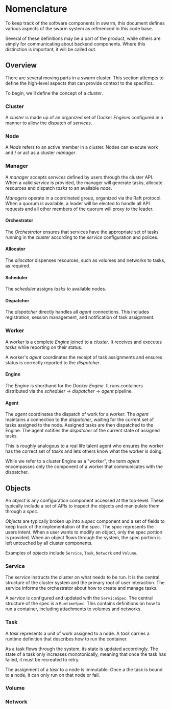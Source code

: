 # Nomenclature

To keep track of the software components in swarm, this document defines
various aspects of the swarm system as referenced in _this_ code base.

Several of these definitions may be a part of the product, while others are
simply for communicating about backend components. Where this distinction is
important, it will be called out.

## Overview

There are several moving parts in a swarm cluster. This section attempts to
define the high-level aspects that can provide context to the specifics.

To begin, we'll define the concept of a _cluster_.

### Cluster

A _cluster_ is made up of an organized set of Docker _Engines_ configured in a
manner to allow the dispatch of _services_.

### Node

A _Node_ refers to an active member in a cluster. Nodes can execute work and / or
act as a cluster _manager_.

### Manager

A _manager_ accepts _services_ defined by users through the cluster API. When a
valid _service_ is provided, the manager will generate tasks, allocate resources
and dispatch _tasks_ to an available _node_.

_Managers_ operate in a coordinated group, organized via the Raft protocol.
When a quorum is available, a leader will be elected to handle all API requests
and all other members of the quorum will proxy to the leader.

#### Orchestrator

The _Orchestrator_ ensures that services have the appropriate set of tasks
running in the _cluster_ according to the _service_ configuration and polices.

#### Allocator

The _allocator_ dispenses resources, such as volumes and networks to tasks, as required.

#### Scheduler

The _scheduler_ assigns _tasks_ to available nodes.

#### Dispatcher

The _dispatcher_ directly handles all _agent_ connections. This includes
registration, session management, and notification of task assignment.

### Worker

A _worker_ is a complete _Engine_ joined to a _cluster_. It receives and executes
_tasks_ while reporting on their status.

A worker's _agent_ coordinates the receipt of task assignments and ensures status
is correctly reported to the _dispatcher_.

#### Engine

The _Engine_ is shorthand for the _Docker Engine_. It runs containers
distributed via the _scheduler_ -> _dispatcher_ -> _agent_ pipeline.

#### Agent

The _agent_ coordinates the dispatch of work for a _worker_. The _agent_
maintains a connection to the _dispatcher_, waiting for the current set of
tasks assigned to the node. Assigned tasks are then dispatched to the Engine.
The agent notifies the _dispatcher_ of the current state of assigned tasks.

This is roughly analogous to a real life talent agent who ensures the worker
has the correct set of _tasks_ and lets others know what the worker is doing.

While we refer to a cluster Engine as a "worker", the term _agent_ encompasses
only the component of a worker that communicates with the dispatcher.

## Objects

An _object_ is any configuration component accessed at the top-level. These
typically include a set of APIs to inspect the objects and manipulate them
through a _spec_. 

_Objects_ are typically broken up into a _spec_ component and a set of fields
to keep track of the implementation of the _spec_. The _spec_ represents the
users intent. When a user wants to modify an object, only the spec portion is
provided. When an object flows through the system, the spec portion is left
untouched by all cluster components.

Examples of _objects_ include `Service`, `Task`, `Network` and `Volume`.

### Service

The _service_ instructs the cluster on what needs to be run. It is the central
structure of the cluster system and the primary root of user interaction. The
service informs the orchestrator about how to create and manage tasks.

A _service_ is configured and updated with the `ServiceSpec`. The
central structure of the spec is a `RuntimeSpec`. This contains definitions on
how to run a container, including attachments to volumes and networks.

### Task

A _task_ represents a unit of work assigned to a node. A _task_ carries a runtime
definition that describes how to run the container.

As a task flows through the system, its state is updated accordingly. The state
of a task only increases monotonically, meaning that once the task has failed,
it must be recreated to retry.

The assignment of a _task_ to a node is immutable. Once a the task is bound to a
node, it can only run on that node or fail.

### Volume
### Network

